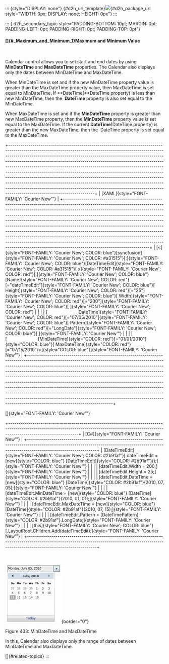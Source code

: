 ::: {style="DISPLAY: none"}
[](ms-xhelp:///?Id=d2h_url_template){#d2h_url_template}![](!package_url!){#d2h_package_url style="WIDTH: 0px; DISPLAY: none; HEIGHT: 0px"}
:::

::: {.d2h_secondary_topic style="PADDING-BOTTOM: 10pt; MARGIN: 0pt; PADDING-LEFT: 0pt; PADDING-RIGHT: 0pt; PADDING-TOP: 0pt"}
#### []{#_Maximum_and_Minimum_1}Maximum and Minimum Value

 

Calendar control allows you to set start and end dates by using **MinDateTime** and **MaxDateTime** properties. The Calendar also displays only the dates between MinDateTime and MaxDateTime.

When MinDateTime is set and if the new MinDateTime property value is greater than the MaxDateTime property value, then MaxDateTime is set equal to MinDateTime. If **DateTime(**DateTime property) is less than new MinDateTime, then the  **DateTime** property is also set equal to the MinDateTime.

When MaxDateTime is set and if the **MinDateTime** property is greater than new MaxDateTime property, then the **MinDateTime** property value is set equal to the MaxDateTime. If the current **DateTime**(DateTime property) is greater than the new MaxDateTime, then the  DateTime property is set equal to the MaxDateTime.

+------------------------------------------------------------------------------------------------------------------------------------------------------------------------------------------------------------------------------------------------------------------------------------------------------------------------------------------------------------------------------------------------------------------------------------------------------------------------------------------------------------------------------------------------------------------------------------------------------------------------------------------------------------------------------------------------------------------------------------------------------------------------+
| [XAML]{style="FONT-FAMILY: 'Courier New'"}                                                                                                                                                                                                                                                                                                                                                                                                                                                                                                                                                                                                                                                                                                                             |
+------------------------------------------------------------------------------------------------------------------------------------------------------------------------------------------------------------------------------------------------------------------------------------------------------------------------------------------------------------------------------------------------------------------------------------------------------------------------------------------------------------------------------------------------------------------------------------------------------------------------------------------------------------------------------------------------------------------------------------------------------------------------+
| [\<]{style="FONT-FAMILY: 'Courier New'; COLOR: blue"}[syncfusion]{style="FONT-FAMILY: 'Courier New'; COLOR: #a31515"}[:]{style="FONT-FAMILY: 'Courier New'; COLOR: blue"}[DateTimeEdit]{style="FONT-FAMILY: 'Courier New'; COLOR: #a31515"}[ x]{style="FONT-FAMILY: 'Courier New'; COLOR: red"}[:]{style="FONT-FAMILY: 'Courier New'; COLOR: blue"}[Name]{style="FONT-FAMILY: 'Courier New'; COLOR: red"}[=\"dateTimeEdit\"]{style="FONT-FAMILY: 'Courier New'; COLOR: blue"}[ Height]{style="FONT-FAMILY: 'Courier New'; COLOR: red"}[=\"25\"]{style="FONT-FAMILY: 'Courier New'; COLOR: blue"}[ Width]{style="FONT-FAMILY: 'Courier New'; COLOR: red"}[=\"200\"]{style="FONT-FAMILY: 'Courier New'; COLOR: blue"}[ ]{style="FONT-FAMILY: 'Courier New'; COLOR: red"} |
|                                                                                                                                                                                                                                                                                                                                                                                                                                                                                                                                                                                                                                                                                                                                                                        |
| [                         DateTime]{style="FONT-FAMILY: 'Courier New'; COLOR: red"}[=\"07/05/2010\"]{style="FONT-FAMILY: 'Courier New'; COLOR: blue"}[ Pattern]{style="FONT-FAMILY: 'Courier New'; COLOR: red"}[=\"LongDate\"]{style="FONT-FAMILY: 'Courier New'; COLOR: blue"}[ ]{style="FONT-FAMILY: 'Courier New'"}                                                                                                                                                                                                                                                                                                                                                                                                                                                 |
|                                                                                                                                                                                                                                                                                                                                                                                                                                                                                                                                                                                                                                                                                                                                                                        |
| [                         [MinDateTime]{style="COLOR: red"}[=\"01/01/2010\"]{style="COLOR: blue"}[ MaxDateTime]{style="COLOR: red"}[=\"07/15/2010\"/\>]{style="COLOR: blue"}]{style="FONT-FAMILY: 'Courier New'"}                                                                                                                                                                                                                                                                                                                                                                                                                                                                                                                                                      |
+------------------------------------------------------------------------------------------------------------------------------------------------------------------------------------------------------------------------------------------------------------------------------------------------------------------------------------------------------------------------------------------------------------------------------------------------------------------------------------------------------------------------------------------------------------------------------------------------------------------------------------------------------------------------------------------------------------------------------------------------------------------------+

[]{style="FONT-FAMILY: 'Courier New'"} 

+----------------------------------------------------------------------------------------------------------------------------------------------------------------------------------------------+
| [C#]{style="FONT-FAMILY: 'Courier New'"}                                                                                                                                                     |
+----------------------------------------------------------------------------------------------------------------------------------------------------------------------------------------------+
| [DateTimeEdit]{style="FONT-FAMILY: 'Courier New'; COLOR: #2b91af"}[ dateTimeEdit = [new]{style="COLOR: blue"} [DateTimeEdit]{style="COLOR: #2b91af"}();]{style="FONT-FAMILY: 'Courier New'"} |
|                                                                                                                                                                                              |
| [dateTimeEdit.Width = 200;]{style="FONT-FAMILY: 'Courier New'"}                                                                                                                              |
|                                                                                                                                                                                              |
| [dateTimeEdit.Height = 25;]{style="FONT-FAMILY: 'Courier New'"}                                                                                                                              |
|                                                                                                                                                                                              |
| [dateTimeEdit.DateTime = [new]{style="COLOR: blue"} [DateTime]{style="COLOR: #2b91af"}(2010, 07, 05);]{style="FONT-FAMILY: 'Courier New'"}                                                   |
|                                                                                                                                                                                              |
| [dateTimeEdit.MinDateTime = [new]{style="COLOR: blue"} [DateTime]{style="COLOR: #2b91af"}(2010, 01, 01);]{style="FONT-FAMILY: 'Courier New'"}                                                |
|                                                                                                                                                                                              |
| [dateTimeEdit.MaxDateTime = [new]{style="COLOR: blue"} [DateTime]{style="COLOR: #2b91af"}(2010, 07, 15);]{style="FONT-FAMILY: 'Courier New'"}                                                |
|                                                                                                                                                                                              |
| [dateTimeEdit.Pattern = [DateTimePattern]{style="COLOR: #2b91af"}.LongDate;]{style="FONT-FAMILY: 'Courier New'"}                                                                             |
|                                                                                                                                                                                              |
| [this]{style="FONT-FAMILY: 'Courier New'; COLOR: blue"}[.LayoutRoot.Children.Add(dateTimeEdit);]{style="FONT-FAMILY: 'Courier New'"}                                                         |
+----------------------------------------------------------------------------------------------------------------------------------------------------------------------------------------------+

 

![](../ImagesExt/image261_353.jpg){border="0"}

Figure 433: MinDateTime and MaxDateTime

In this, Calendar also displays only the range of dates between MinDateTime and MaxDateTime.

[]{#related-topics}
:::
